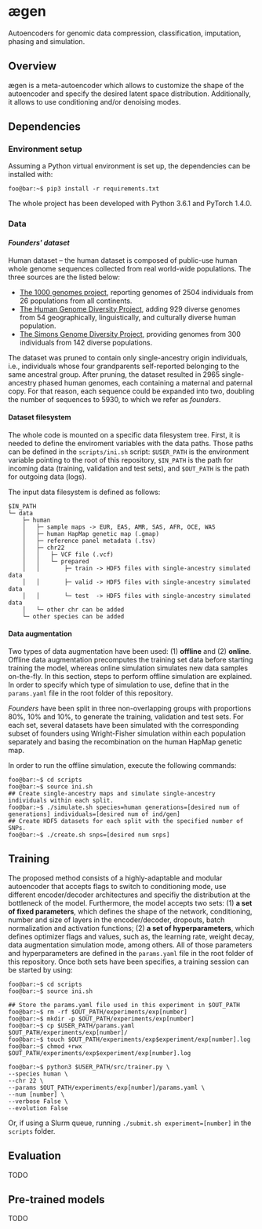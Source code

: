 # ægen
Autoencoders for genomic data compression, classification, imputation, phasing and simulation.

## Overview
ægen is a meta-autoencoder which allows to customize the shape of the autoencoder and specify the desired latent space distribution. Additionally, it allows to use conditioning and/or denoising modes.

## Dependencies

### Environment setup
Assuming a Python virtual environment is set up, the dependencies can be installed with:
```console
foo@bar:~$ pip3 install -r requirements.txt
```
The whole project has been developed with Python 3.6.1 and PyTorch 1.4.0.

### Data

#### *Founders' dataset*
Human dataset – the human dataset is composed of public-use human whole genome sequences collected from real world-wide populations. The three sources are the listed below:
- [The 1000 genomes project](http://www.nature.com/articles/nature15393), reporting genomes of 2504 individuals from
26 populations from all continents.
- [The Human Genome Diversity Project](https://science.sciencemag.org/content/367/6484/eaay5012), adding 929 diverse genomes
from 54 geographically, linguistically, and culturally diverse human population.
- [The Simons Genome Diversity Project](https://www.nature.com/articles/nature18964), providing genomes from 300
individuals from 142 diverse populations.

The dataset was pruned to contain only single-ancestry origin individuals, i.e., individuals whose four grandparents self-reported belonging to the same ancestral group. After pruning, the dataset resulted in 2965 single-ancestry phased human genomes, each containing a maternal and paternal copy. For that reason, each sequence could be expanded into two, doubling the number of sequences to 5930, to which we refer as *founders*.

#### Dataset filesystem
The whole code is mounted on a specific data filesystem tree. First, it is needed to define the enviroment variables with the data paths. Those paths can be defined in the `scripts/ini.sh` script: `$USER_PATH` is the environment variable pointing to the root of this repository, `$IN_PATH` is the path for incoming data (training, validation and test sets), and `$OUT_PATH` is the path for outgoing data (logs). 

The input data filesystem is defined as follows:
```
$IN_PATH
└─ data
    ├─ human
    │   ├─ sample maps -> EUR, EAS, AMR, SAS, AFR, OCE, WAS
    │   ├─ human HapMap genetic map (.gmap)
    │   ├─ reference panel metadata (.tsv)
    │   ├─ chr22
    │   │   ├─ VCF file (.vcf)
    │   │   └─ prepared
    │   │       ├─ train -> HDF5 files with single-ancestry simulated data
    │   │       ├─ valid -> HDF5 files with single-ancestry simulated data
    │   │       └─ test  -> HDF5 files with single-ancestry simulated data
    │   └─ other chr can be added
    └─ other species can be added
```

#### Data augmentation
Two types of data augmentation have been used: (1) **offline** and (2) **online**. Offline data augmentation precomputes the training set data before starting training the model, whereas online simulation simulates new data samples on-the-fly. In this section, steps to perform offline simulation are explained. In order to specify which type of simulation to use, define that in the `params.yaml` file in the root folder of this repository.

*Founders* have been split in three non-overlapping groups with proportions 80%, 10% and 10%, to generate the training, validation and test sets. For each
set, several datasets have been simulated with the corresponding subset of founders using Wright-Fisher simulation within each population separately and basing the recombination on the human HapMap genetic map. 

In order to run the offline simulation, execute the following commands:
```console
foo@bar:~$ cd scripts
foo@bar:~$ source ini.sh
## Create single-ancestry maps and simulate single-ancestry individuals within each split.
foo@bar:~$ ./simulate.sh species=human generations=[desired num of generations] individuals=[desired num of ind/gen]
## Create HDF5 datasets for each split with the specified number of SNPs.
foo@bar:~$ ./create.sh snps=[desired num snps]
```

## Training
The proposed method consists of a highly-adaptable and modular autoencoder that accepts flags to switch to conditioning mode, use different encoder/decoder architectures and specifiy the distribution at the bottleneck of the model. Furthermore, the model accepts two sets: (1) **a set of fixed parameters**, which defines the shape of the network, conditioning, number and size of layers in the encoder/decoder, dropouts, batch normalization and activation functions; (2) **a set of hyperparameters**, which defines optimizer flags and values, such as, the learning rate, weight decay, data augmentation simulation mode, among others. All of those parameters and hyperparameters are defined in the `params.yaml` file in the root folder of this repository. Once both sets have been specifies, a training session can be started by using:
```console
foo@bar:~$ cd scripts
foo@bar:~$ source ini.sh

## Store the params.yaml file used in this experiment in $OUT_PATH
foo@bar:~$ rm -rf $OUT_PATH/experiments/exp[number]
foo@bar:~$ mkdir -p $OUT_PATH/experiments/exp[number]
foo@bar:~$ cp $USER_PATH/params.yaml $OUT_PATH/experiments/exp[number]/
foo@bar:~$ touch $OUT_PATH/experiments/exp$experiment/exp[number].log
foo@bar:~$ chmod +rwx $OUT_PATH/experiments/exp$experiment/exp[number].log

foo@bar:~$ python3 $USER_PATH/src/trainer.py \
--species human \
--chr 22 \
--params $OUT_PATH/experiments/exp[number]/params.yaml \
--num [number] \
--verbose False \
--evolution False
```
Or, if using a Slurm queue, running `./submit.sh experiment=[number]` in the `scripts` folder.

## Evaluation
TODO

## Pre-trained models
TODO




